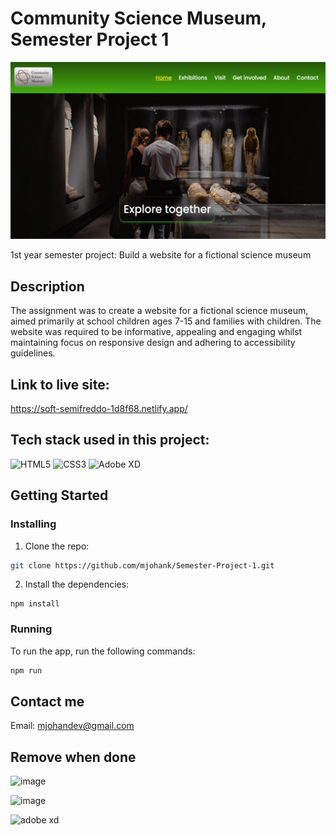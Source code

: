 # Community Science Museum, Semester Project 1

[![CSM Homepage Image](https://github.com/mjohank/Semester-Project-1/blob/main/resources/images/CSM-frontpage.jpg)](https://soft-semifreddo-1d8f68.netlify.app/)

1st year semester project: Build a website for a fictional science museum

## Description

The assignment was to create a website for a fictional science museum, aimed primarily at school children ages 7-15 and families with children.
The website was required to be informative, appealing and engaging whilst maintaining focus on responsive design and adhering to accessibility guidelines.

## Link to live site:
https://soft-semifreddo-1d8f68.netlify.app/

## Tech stack used in this project:

![HTML5](https://img.shields.io/badge/HTML5-E34F26?style=for-the-badge&logo=html5&logoColor=white) ![CSS3](https://img.shields.io/badge/CSS3-1572B6?style=for-the-badge&logo=css3&logoColor=white) ![Adobe XD](https://img.shields.io/badge/Adobe%20XD-470137?style=for-the-badge&logo=Adobe%20XD&logoColor=#FF61F6)


## Getting Started

### Installing

1. Clone the repo:

```bash
git clone https://github.com/mjohank/Semester-Project-1.git
```

2. Install the dependencies:

```
npm install
```

### Running

To run the app, run the following commands:

```bash
npm run
```

## Contact me

Email: [mjohandev@gmail.com](mailto:mjohandev@gmail.com)


## Remove when done

![image](https://img.shields.io/badge/HTML5-E34F26?style=for-the-badge&logo=html5&logoColor=white)

![image](https://img.shields.io/badge/CSS3-1572B6?style=for-the-badge&logo=css3&logoColor=white)

![adobe xd](https://img.shields.io/badge/Adobe%20XD-470137?style=for-the-badge&logo=Adobe%20XD&logoColor=#FF61F6)
